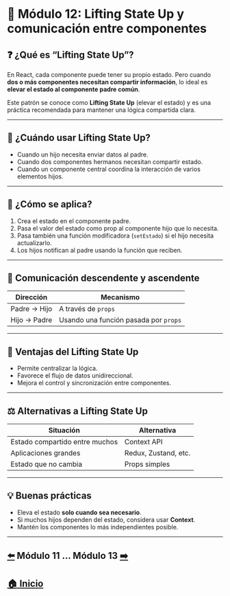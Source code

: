 # 📘 Módulo 12: Lifting State Up y comunicación entre componentes

## ❓ ¿Qué es “Lifting State Up”?

En React, cada componente puede tener su propio estado. Pero cuando **dos o más componentes necesitan compartir información**, lo ideal es **elevar el estado al componente padre común**.

Este patrón se conoce como **Lifting State Up** (elevar el estado) y es una práctica recomendada para mantener una lógica compartida clara.

---

## 🔁 ¿Cuándo usar Lifting State Up?

- Cuando un hijo necesita enviar datos al padre.
- Cuando dos componentes hermanos necesitan compartir estado.
- Cuando un componente central coordina la interacción de varios elementos hijos.

---

## 🧩 ¿Cómo se aplica?

1. Crea el estado en el componente padre.
2. Pasa el valor del estado como prop al componente hijo que lo necesita.
3. Pasa también una función modificadora (`setEstado`) si el hijo necesita actualizarlo.
4. Los hijos notifican al padre usando la función que reciben.

---

## 📡 Comunicación descendente y ascendente

| Dirección        | Mecanismo                |
|------------------|--------------------------|
| Padre → Hijo     | A través de `props`      |
| Hijo → Padre     | Usando una función pasada por `props` |

---

## 🧠 Ventajas del Lifting State Up

- Permite centralizar la lógica.
- Favorece el flujo de datos unidireccional.
- Mejora el control y sincronización entre componentes.

---

## ⚖️ Alternativas a Lifting State Up

| Situación                    | Alternativa              |
|------------------------------|--------------------------|
| Estado compartido entre muchos | Context API              |
| Aplicaciones grandes         | Redux, Zustand, etc.     |
| Estado que no cambia         | Props simples             |

---

## 💡 Buenas prácticas

- Eleva el estado **solo cuando sea necesario**.
- Si muchos hijos dependen del estado, considera usar **Context**.
- Mantén los componentes lo más independientes posible.

---

## [⬅️](../Modulo_11:_Formularios_en_React/Modulo_11.md) Módulo 11 ... Módulo 13 [➡️](../Modulo_13:_React_Router_–_Navegación_entre_páginas/Modulo_13.md)

## [🏠 Inicio](../README.md)
